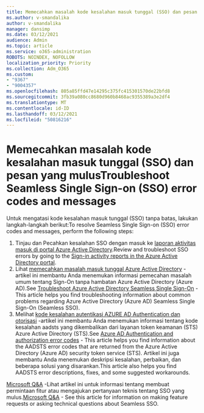 ```yaml
---
title: Memecahkan masalah kode kesalahan masuk tunggal (SSO) dan pesan yang mulus
ms.author: v-smandalika
author: v-smandalika
manager: dansimp
ms.date: 03/12/2021
audience: Admin
ms.topic: article
ms.service: o365-administration
ROBOTS: NOINDEX, NOFOLLOW
localization_priority: Priority
ms.collection: Adm_O365
ms.custom:
- "9367"
- "9004357"
ms.openlocfilehash: 805a85ffd47e14295c375fc415301570de22bfd8
ms.sourcegitcommit: 3fb39a080cc8680d960b8468ac9355389a3e2df4
ms.translationtype: MT
ms.contentlocale: id-ID
ms.lasthandoff: 03/12/2021
ms.locfileid: "50816216"
---
```

# <a name="troubleshoot-seamless-single-sign-on-sso-error-codes-and-messages"></a><span data-ttu-id="b009c-102">Memecahkan masalah kode kesalahan masuk tunggal (SSO) dan pesan yang mulus</span><span class="sxs-lookup"><span data-stu-id="b009c-102">Troubleshoot Seamless Single Sign-on (SSO) error codes and messages</span></span>

<span data-ttu-id="b009c-103">Untuk mengatasi kode kesalahan masuk tunggal (SSO) tanpa batas, lakukan langkah-langkah berikut:</span><span class="sxs-lookup"><span data-stu-id="b009c-103">To resolve Seamless Single Sign-on (SSO) error codes and messages, perform the following steps:</span></span>

1. <span data-ttu-id="b009c-104">Tinjau dan Pecahkan kesalahan SSO dengan masuk ke [laporan aktivitas masuk di portal Azure Active Directory](https://docs.microsoft.com/azure/active-directory/reports-monitoring/concept-sign-ins).</span><span class="sxs-lookup"><span data-stu-id="b009c-104">Review and troubleshoot SSO errors by going to the [Sign-in activity reports in the Azure Active Directory portal](https://docs.microsoft.com/azure/active-directory/reports-monitoring/concept-sign-ins).</span></span>
2. <span data-ttu-id="b009c-105">Lihat [memecahkan masalah masuk tunggal Azure Active Directory](https://docs.microsoft.com/azure/active-directory/hybrid/tshoot-connect-sso#sign-in-failure-reasons-in-the-azure-active-directory-admin-center-needs-a-premium-license) -artikel ini membantu Anda menemukan informasi pemecahan masalah umum tentang Sign-On tanpa hambatan Azure Active Directory (Azure AD).</span><span class="sxs-lookup"><span data-stu-id="b009c-105">See [Troubleshoot Azure Active Directory Seamless Single Sign-On](https://docs.microsoft.com/azure/active-directory/hybrid/tshoot-connect-sso#sign-in-failure-reasons-in-the-azure-active-directory-admin-center-needs-a-premium-license) - This article helps you find troubleshooting information about common problems regarding Azure Active Directory (Azure AD) Seamless Single Sign-On (Seamless SSO).</span></span>
3. <span data-ttu-id="b009c-106">Melihat [kode kesalahan autentikasi AZURE AD Authentication dan otorisasi](https://docs.microsoft.com/azure/active-directory/develop/reference-aadsts-error-codes#lookup-current-error-code-information) -artikel ini membantu Anda menemukan informasi tentang kode kesalahan aadsts yang dikembalikan dari layanan token keamanan (STS) Azure Active Directory (STS).</span><span class="sxs-lookup"><span data-stu-id="b009c-106">See [Azure AD Authentication and authorization error codes](https://docs.microsoft.com/azure/active-directory/develop/reference-aadsts-error-codes#lookup-current-error-code-information) - This article helps you find information about the AADSTS error codes that are returned from the Azure Active Directory (Azure AD) security token service (STS).</span></span> <span data-ttu-id="b009c-107">Artikel ini juga membantu Anda menemukan deskripsi kesalahan, perbaikan, dan beberapa solusi yang disarankan.</span><span class="sxs-lookup"><span data-stu-id="b009c-107">This article also helps you find AADSTS error descriptions, fixes, and some suggested workarounds.</span></span>

<span data-ttu-id="b009c-108">[Microsoft Q&A](https://docs.microsoft.com/answers/topics/azure-ad-single-sign-on.html) -Lihat artikel ini untuk informasi tentang membuat permintaan fitur atau mengajukan pertanyaan teknis tentang SSO yang mulus.</span><span class="sxs-lookup"><span data-stu-id="b009c-108">[Microsoft Q&A](https://docs.microsoft.com/answers/topics/azure-ad-single-sign-on.html) - See this article for information on making feature requests or asking technical questions about Seamless SSO.</span></span>

